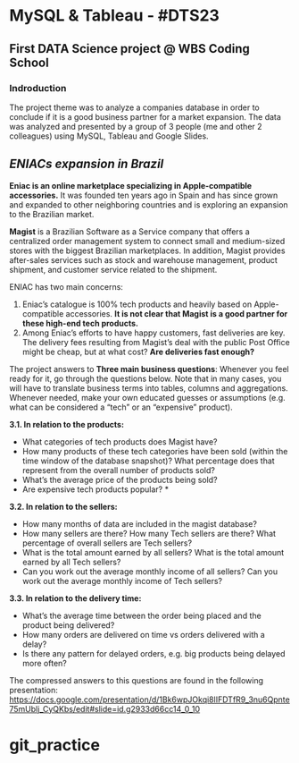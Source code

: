 # MySQL & Tableau - #DTS23

## First DATA Science project @ WBS Coding School

### Indroduction
The project theme was to analyze a companies database in order to conclude if it is a good business partner for a market expansion.
The data was analyzed and presented by a group of 3 people (me and other 2 colleagues) using MySQL, Tableau and Google Slides.


## **_ENIACs expansion in Brazil_**
**Eniac is an online marketplace specializing in Apple-compatible accessories.**
It was founded ten years ago in Spain and has since grown and expanded to other neighboring countries and is exploring an expansion to the Brazilian market.

**Magist** is a Brazilian Software as a Service company that offers a centralized order management system to connect small and medium-sized stores with the biggest Brazilian marketplaces. In addition, Magist provides after-sales services such as stock and warehouse management, product shipment, and customer service related to the shipment.


ENIAC has two main concerns:
1. Eniac’s catalogue is 100% tech products and heavily based on Apple-compatible accessories.
**It is not clear that Magist is a good partner for these high-end tech products.**
2. Among Eniac’s efforts to have happy customers, fast deliveries are key.
The delivery fees resulting from Magist’s deal with the public Post Office might be cheap, but at what cost? **Are deliveries fast enough?**


The project answers to **Three main **business questions****:
Whenever you feel ready for it, go through the questions below. Note that in many cases, you will have to translate business terms into tables, columns and aggregations. Whenever needed, make your own educated guesses or assumptions (e.g. what can be considered a “tech” or an “expensive” product).

**3.1. In relation to the products:**
- What categories of tech products does Magist have?
- How many products of these tech categories have been sold (within the time window of the database snapshot)? What percentage does that represent from the overall number of products sold?
- What’s the average price of the products being sold?
- Are expensive tech products popular? *

**3.2. In relation to the sellers:**
- How many months of data are included in the magist database?
- How many sellers are there? How many Tech sellers are there? What percentage of overall sellers are Tech sellers?
- What is the total amount earned by all sellers? What is the total amount earned by all Tech sellers?
- Can you work out the average monthly income of all sellers? Can you work out the average monthly income of Tech sellers?
  
**3.3. In relation to the delivery time:**
- What’s the average time between the order being placed and the product being delivered?
- How many orders are delivered on time vs orders delivered with a delay?
- Is there any pattern for delayed orders, e.g. big products being delayed more often?


The compressed answers to this questions are found in the following presentation:
https://docs.google.com/presentation/d/1Bk6wpJOkqi8lIFDTfR9_3nu6Qpnte75mUblj_CyQKbs/edit#slide=id.g2933d66cc14_0_10
# git_practice
